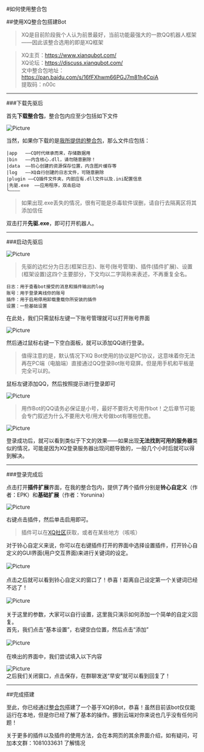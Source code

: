 #如何使用整合包

##使用XQ整合包搭建Bot
>XQ是目前阶段我个人认为前景最好，当前功能最强大的一款QQ机器人框架——因此该整合选用的即是XQ框架

>XQ主页：https://www.xianqubot.com/  
XQ论坛：https://discuss.xianqubot.com/  
文中整合包地址：https://pan.baidu.com/s/16fFXhwm66PGJ7m81h4CpiA  
提取码：n00c

***
###下载先驱后


首先**下载整合包**，整合包内应至少包括如下文件

![Picture](/pic/1.png "实际上会比这多一些")

当然，如果你下载的是[我所提供的整合包](https://pan.baidu.com/s/16fFXhwm66PGJ7m81h4CpiA)，那么文件应包括：

```
|app   ——CQ时代继承而来，存储数据用
|bin   ——内含核心.dll，请勿随意删除！
|data  ——铃心创建的资源保存位置，内含图片缓存等
|log   ——XQ自行创建的日志文件，可随意删除
|plugin ——CQ插件文件夹，内部应有.dll文件以及.ini配置信息 
|先驱.exe  ——应用程序，双击启动
╰————
```

>如果出现.exe丢失的情况，很有可能是杀毒软件误删，请自行去隔离区将其添加信任

双击打开**先驱.exe**，即可打开机器人。
***

###启动先驱后

![Picture](/pic/2.png "先驱当前版本的窗口")

>先驱的边栏分为日志(框架日志)、账号(账号管理)、插件(插件扩展)、设置(框架设置)这四个主要部分，下文均以二字简称来表述，不再重复全名。

```
日志：用于查看bot接受的消息和插件输出的log
账号：用于登录离线你的账号
插件：用于启用停用卸载重载你所安装的插件
设置：一些基础设置
```

在此处，我们只需<kbd>鼠标左键</kbd>一下账号管理就可以打开账号界面

![Picture](/pic/3.png "右击后")

然后通过<kbd>鼠标右键</kbd>一下空白面板，就可以添加QQ进行登录。

>值得注意的是，默认情况下XQ Bot使用的协议是PC协议，这意味着你无法再在PC端（电脑端）直接通过QQ登录Bot账号窥屏。但是用手机和平板是完全可以的。

<kbd>鼠标左键</kbd>添加QQ，然后按照提示进行登录即可

![Picture](/pic/4.png "登录界面，推荐扫码")

>用作Bot的QQ请务必保证是小号，最好不要将大号用作bot！之后章节可能会专门叙述为什么不要用大号/用大号做bot有哪些忧患。

![Picture](/pic/5.png "登录成功")

登录成功后，就可以看到类似于下文的效果——如果出现**无法找到可用的服务器**类似的情况，可能是因为XQ登录服务器出现问题导致的，一般几个小时后就可以得到解决。

***

###登录完成后

点击打开**插件扩展**界面，在我的整合包内，提供了两个插件分别是**铃心自定义**（作者：EPK）和**基础扩展**（作者：Yorunina）

![Picture](/pic/6.png "启用插件")

右键点击插件，然后单击启用即可。

>插件可以在[XQ社区](https://discuss.xianqubot.com/)获取，或者在某些地方（咳咳）
  
对于铃心自定义来说，你可以在右键插件打开的界面中选择设置插件，打开铃心自定义的GUI界面(用户交互界面)来进行关键词的设定。  
<br>
![Picture](/pic/8.png "设置插件")  
<br>
点击之后就可以看到铃心自定义的窗口了！恭喜！距离自己设定第一个关键词已经不远了！ 
<br><br>
![Picture](/pic/9.png "打开的窗口")  
<br>
关于这里的参数，大家可以自行设置，这里我只演示如何添加一个简单的自定义回复。  
首先，我们点击“基本设置”，右键空白位置，然后点击“添加”  
<br>
![Picture](/pic/10.png "添加回复")   
<br>
在唤出的界面中，我们尝试填入以下内容  

![Picture](/pic/10.png "打开的窗口")  
之后我们关闭窗口，点击保存，在群聊发送“早安”就可以看到回复了！
***
##完成搭建

至此，你已经通过[整合包](https://pan.baidu.com/s/16fFXhwm66PGJ7m81h4CpiA)搭建了一个基于XQ的Bot，恭喜！虽然目前该bot仅仅能运行在本地，但是你已经了解了基本的操作。挪到云端对你来说也几乎没有任何问题！

关于更多的插件以及插件的使用方法，会在本网页的其余界面介绍，如有疑问，可加本文群：1081033631 了解情况